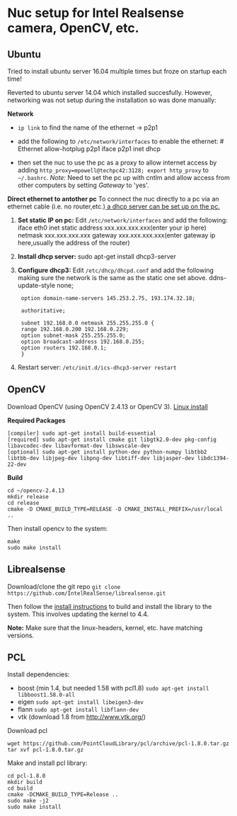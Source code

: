 # Nuc setup for Intel Realsense camera, OpenCV, etc.

## Ubuntu
Tried to install ubuntu server 16.04 multiple times but froze on startup each time!

Reverted to ubuntu server 14.04 which installed succesfully. However, networking was not setup during the installation so was done manually:

__Network__
 - `ip link` to find the name of the ethernet -> p2p1
 - add the following to `/etc/network/interfaces` to enable the ethernet:
        # Ethernet
        allow-hotplug p2p1
        iface p2p1 inet dhcp

- then set the nuc to use the pc as a proxy to allow internet access by adding `http_proxy=mpowell@techpc42:3128; export http_proxy` to `~/.bashrc`. _Note:_ Need to set the pc up with cntlm and allow access from other computers by setting _Gateway_ to 'yes'.


__Direct ethernet to antother pc__
To connect the nuc directly to a pc via an ethernet cable (i.e. no router,etc.)[ a dhcp server can be set up on the pc.](https://www.howtoforge.com/dhcp_server_linux_debian_sarge)

1. **Set static IP on pc:** Edit `/etc/network/interfaces` and add the following:
        iface eth0 inet static
        address xxx.xxx.xxx.xxx(enter your ip here)
        netmask xxx.xxx.xxx.xxx
        gateway xxx.xxx.xxx.xxx(enter gateway ip here,usually the address of the router)

2. **Install dhcp server:**
        sudo apt-get install dhcp3-server

3. **Configure dhcp3:** Edit `/etc/dhcp/dhcpd.conf` and add the following making sure the network is the same as the static one set above.
        ddns-update-style none;

        option domain-name-servers 145.253.2.75, 193.174.32.18;

        authoritative;

        subnet 192.168.0.0 netmask 255.255.255.0 {
        range 192.168.0.200 192.168.0.229;
        option subnet-mask 255.255.255.0;
        option broadcast-address 192.168.0.255;
        option routers 192.168.0.1;
        }
4. Restart server: `/etc/init.d/ics-dhcp3-server restart`
## OpenCV
Download OpenCV (using OpenCV 2.4.13 or OpenCV 3). [Linux install](http://docs.opencv.org/2.4/doc/tutorials/introduction/linux_install/linux_install.html)

__Required Packages__

    [compiler] sudo apt-get install build-essential
    [required] sudo apt-get install cmake git libgtk2.0-dev pkg-config libavcodec-dev libavformat-dev libswscale-dev
    [optional] sudo apt-get install python-dev python-numpy libtbb2 libtbb-dev libjpeg-dev libpng-dev libtiff-dev libjasper-dev libdc1394-22-dev

__Build__

    cd ~/opencv-2.4.13
    mkdir release
    cd release
    cmake -D CMAKE_BUILD_TYPE=RELEASE -D CMAKE_INSTALL_PREFIX=/usr/local ..

Then install opencv to the system:

    make
    sudo make install



## Librealsense
Download/clone the git repo `git clone https://github.com/IntelRealSense/librealsense.git`

Then follow the [install instructions](https://github.com/IntelRealSense/librealsense/blob/master/doc/installation.md) to build and install the library to the system. This involves updating the kernel to 4.4.

__Note:__
Make sure that the linux-headers, kernel, etc. have matching versions.


## PCL
Install dependencies:
- boost (min 1.4, but needed 1.58 with pcl1.8) `sudo apt-get install libboost1.58.0-all`
- eigen `sudo apt-get install libeigen3-dev`
- flann `sudo apt-get install libflann-dev`
- vtk (download 1.8 from http://www.vtk.org/)

Download pcl

    wget https://github.com/PointCloudLibrary/pcl/archive/pcl-1.8.0.tar.gz
    tar xvf pcl-1.8.0.tar.gz

Make and install pcl library:

    cd pcl-1.8.0
    mkdir build
    cd build
    cmake -DCMAKE_BUILD_TYPE=Release ..
    sudo make -j2
    sudo make install

